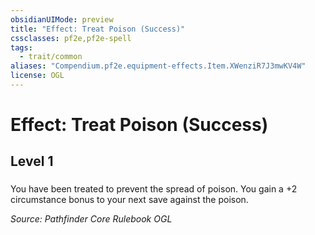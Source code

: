 ```yaml
---
obsidianUIMode: preview
title: "Effect: Treat Poison (Success)"
cssclasses: pf2e,pf2e-spell
tags:
  - trait/common
aliases: "Compendium.pf2e.equipment-effects.Item.XWenziR7J3mwKV4W"
license: OGL
---
```

# Effect: Treat Poison (Success)
## Level 1
### 






You have been treated to prevent the spread of poison. You gain a +2 circumstance bonus to your next save against the poison.

*Source: Pathfinder Core Rulebook*
*OGL*